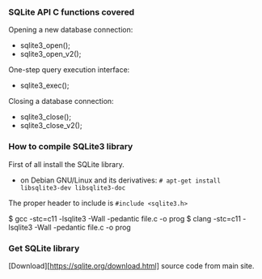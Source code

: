 ### SQLite API C functions covered

Opening a new database connection:

* sqlite3_open();
* sqlite3_open_v2();

One-step query execution interface:

* sqlite3_exec();

Closing a database connection:

* sqlite3_close();
* sqlite3_close_v2();

### How to compile SQLite3 library

First of all install the SQLite library.

- on Debian GNU/Linux and its derivatives:
`# apt-get install libsqlite3-dev libsqlite3-doc`

The proper header to include is `#include <sqlite3.h>`

$ gcc -stc=c11 -lsqlite3 -Wall -pedantic file.c -o prog
$ clang -stc=c11 -lsqlite3 -Wall -pedantic file.c -o prog

### Get SQLite library

[Download][https://sqlite.org/download.html] source code from main site.
